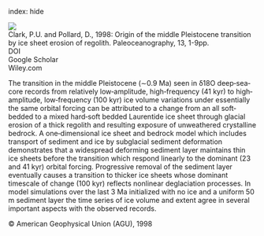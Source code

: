 index: hide

<div class="Citation">
    <div class="Citation-thumb CitationThumb-linked"  data-href="https://doi.org/10.1029/97pa02660">
      <img src="https://static.claimspace.cloud/climate-study-static/refs/thumbs/5/Clark_and_Pollard_1998-thumb.png" />
    </div>

  <div class="Citation-body">
    <div class="Citation-text">Clark, P.U. and Pollard, D., 1998: Origin of the middle Pleistocene transition by ice sheet erosion of regolith. <span class="Article-journal">Paleoceanography, </span><span class="Article-volume">13, </span>1-9pp.</div>
    <div class="Citation-links">
      <div class="CitationLink" data-href="https://doi.org/10.1029/97pa02660">
        <div class="CitationLink-icon CitationLink-Doi"></div>
        <div class="CitationLink-text">DOI</div>
      </div>
      <div class="CitationLink" data-href="https://scholar.google.com/scholar?q=10.1029/97pa02660">
        <div class="CitationLink-icon CitationLink-Scholar"></div>
        <div class="CitationLink-text">Google Scholar</div>
      </div>
      <div class="CitationLink" data-href="http://onlinelibrary.wiley.com/doi/10.1029/97PA02660/abstract">
        <div class="CitationLink-icon CitationLink-Publisher"></div>
        <div class="CitationLink-text">Wiley.com</div>
      </div>
    </div>
  </div>
</div>

The transition in the middle Pleistocene (∼0.9 Ma) seen in δ18O deep‐sea‐core records from relatively low‐amplitude, high‐frequency (41 kyr) to high‐amplitude, low‐frequency (100 kyr) ice volume variations under essentially the same orbital forcing can be attributed to a change from an all soft‐bedded to a mixed hard‐soft bedded Laurentide ice sheet through glacial erosion of a thick regolith and resulting exposure of unweathered crystalline bedrock. A one‐dimensional ice sheet and bedrock model which includes transport of sediment and ice by subglacial sediment deformation demonstrates that a widespread deforming sediment layer maintains thin ice sheets before the transition which respond linearly to the dominant (23 and 41 kyr) orbital forcing. Progressive removal of the sediment layer eventually causes a transition to thicker ice sheets whose dominant timescale of change (100 kyr) reflects nonlinear deglaciation processes. In model simulations over the last 3 Ma initialized with no ice and a uniform 50 m sediment layer the time series of ice volume and extent agree in several important aspects with the observed records.

<div class="Citation-copy">
&copy; American Geophysical Union (AGU), 1998
</div>